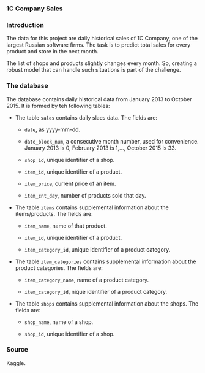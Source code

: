 ### 1C Company Sales

### Introduction

The data for this project are daily historical sales of 1C Company, one of the largest Russian software firms. The task is to predict total sales for every product and store in the next month.

The list of shops and products slightly changes every month. So, creating a robust model that can handle such situations is part of the challenge.

### The database

The database contains daily historical data from January 2013 to October 2015. It is formed by teh following tables:

* The table `sales` contains daily slaes data. The fields are:

    + `date`, as yyyy-mm-dd.

    + `date_block_num`, a consecutive month number, used for convenience. January 2013 is 0, February 2013 is 1,..., October 2015 is 33.

    + `shop_id`, unique identifier of a shop.

    + `item_id`, unique identifier of a product.

    + `item_price`, current price of an item.

    + `item_cnt_day`, number of products sold that day.

* The table `items` contains supplemental information about the items/products. The fields are:

    + `item_name`, name of that product.

    + `item_id`, unique identifier of a product.

    + `item_category_id`, unique identifier of a product category.

* The table `item_categories` contains supplemental information about the product categories. The fields are:

    + `item_category_name`, name of a product category.

    + `item_category_id`, nique identifier of a product category.

* The table `shops` contains supplemental information about the shops. The fields are:

    + `shop_name`, name of a shop.

    + `shop_id`, unique identifier of a shop.

### Source

Kaggle.
